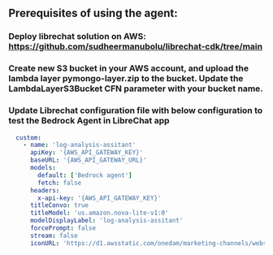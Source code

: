 ## Prerequisites of using the agent:
### Deploy librechat solution on AWS: https://github.com/sudheermanubolu/librechat-cdk/tree/main
### Create new S3 bucket in your AWS account, and upload the lambda layer pymongo-layer.zip to the bucket. Update the LambdaLayerS3Bucket CFN parameter with your bucket name.
### Update Librechat configuration file with below configuration to test the Bedrock Agent in LibreChat app
```yaml
  custom:
    - name: 'log-analysis-assitant'
      apiKey: '{AWS_API_GATEWAY_KEY}'
      baseURL: '{AWS_API_GATEWAY_URL}'
      models:
        default: ['Bedrock agent']
        fetch: false
      headers:
        x-api-key: '{AWS_API_GATEWAY_KEY}'
      titleConvo: true
      titleModel: 'us.amazon.nova-lite-v1:0'
      modelDisplayLabel: 'log-analysis-assitant'
      forcePrompt: false
      stream: false
      iconURL: 'https://d1.awsstatic.com/onedam/marketing-channels/website/aws/en_US/product-categories/ai-ml/machine-learning/approved/images/256f3da1-3193-441c-b93c-b2641f33fdd6.a045b9b4c4f34545e1c79a405140ac0146699835.jpeg'
